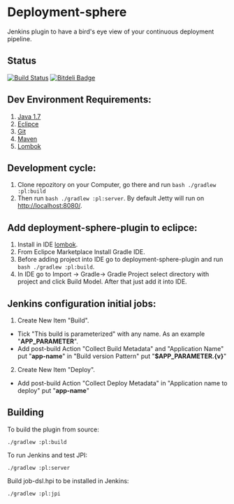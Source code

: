 Deployment-sphere
=======

Jenkins plugin to have a bird's eye view of your continuous deployment pipeline.

Status
------

[![Build Status](https://travis-ci.org/webdizz/deployment-sphere-plugin.png?branch=master)](https://travis-ci.org/webdizz/deployment-sphere-plugin)
[![Bitdeli Badge](https://d2weczhvl823v0.cloudfront.net/webdizz/deployment-sphere-plugin/trend.png)](https://bitdeli.com/free "Bitdeli Badge")

Dev Environment Requirements:
------

1. [Java 1.7](http://www.oracle.com/technetwork/java/javase/downloads/jdk7-downloads-1880260.html)
2. [Eclipce](https://eclipse.org/downloads/)
3. [Git](http://git-scm.com/downloads)
4. [Maven](https://maven.apache.org/download.cgi)
5. [Lombok](http://projectlombok.org/download.html)

Development cycle:
------

1. Сlone repozitory on your Computer, go there and run ```bash ./gradlew :pl:build```
2. Then run ```bash ./gradlew :pl:server```. By default Jetty will run on [http://localhost:8080/](http://localhost:8080/).

Add deployment-sphere-plugin to eclipce:
------

1. Install in IDE [lombok](http://projectlombok.org/download.html).
2. From Eclipce Marketplace lnstall Gradle IDE.
3. Before adding project into IDE go to deployment-sphere-plugin and run ```bash ./gradlew :pl:build```.
4. In IDE go to Import -> Gradle-> Gradle Project select directory with project and click Build Model. After that just add it into IDE.

Jenkins configuration initial jobs:
------

1. Create New Item "Build".
  * Tick "This build is parameterized" with any name. As an example "**APP_PARAMETER**".
  * Add post-build Action "Collect Build Metadata" and "Application Name" put "**app-name**" in "Build version Pattern" put "**$APP_PARAMETER.{v}**"
2. Create New Item "Deploy".
  * Add post-build Action "Collect Deploy Metadata" in "Application name to deploy" put "**app-name**"

Building
--------
To build the plugin from source:

    ./gradlew :pl:build

To run Jenkins and test JPI:

    ./gradlew :pl:server

Build job-dsl.hpi to be installed in Jenkins:

    ./gradlew :pl:jpi


